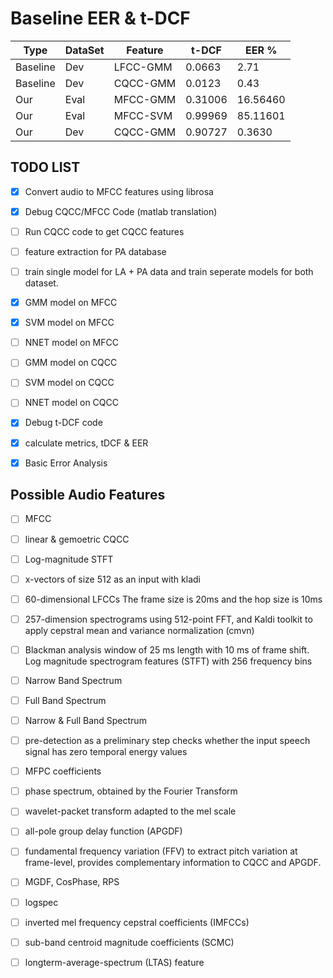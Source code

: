 # Baseline EER & t-DCF


| Type     	| DataSet   | Feature  	| t-DCF   	| EER %    	|
|----------	|----------	|----------	|---------	|----------	|
| Baseline 	| Dev     	| LFCC-GMM 	| 0.0663  	| 2.71     	|
| Baseline 	| Dev     	| CQCC-GMM 	| 0.0123  	| 0.43     	|
| Our      	| Eval     	| MFCC-GMM 	| 0.31006 	| 16.56460 	|
| Our      	| Eval     	| MFCC-SVM 	| 0.99969 	| 85.11601 	|
| Our      	| Dev     	| CQCC-GMM 	| 0.90727 	| 0.3630 	|


## TODO LIST

- [x] Convert audio to MFCC features using librosa
- [x] Debug CQCC/MFCC Code (matlab translation)
- [ ] Run CQCC code to get CQCC features
- [ ] feature extraction for PA database
- [ ] train single model for LA + PA data and train seperate models for both dataset.
- [x] GMM model on MFCC
- [x] SVM model on MFCC
- [ ] NNET model on MFCC
- [ ] GMM model on CQCC
- [ ] SVM model on CQCC
- [ ] NNET model on CQCC
- [x] Debug t-DCF code
- [x] calculate metrics, tDCF & EER
- [x] Basic Error Analysis


## Possible Audio Features

- [ ] MFCC
- [ ] linear & gemoetric CQCC
- [ ] Log-magnitude STFT
- [ ] x-vectors of size 512 as an input with kladi
- [ ] 60-dimensional LFCCs The frame size is 20ms and the hop size is 10ms
- [ ] 257-dimension spectrograms using 512-point FFT, and Kaldi toolkit to apply cepstral mean and variance normalization (cmvn)
- [ ] Blackman analysis window of 25 ms length with 10 ms of frame shift. Log magnitude spectrogram features (STFT) with 256 frequency bins
- [ ] Narrow Band Spectrum
- [ ] Full Band Spectrum
- [ ] Narrow & Full Band Spectrum 
- [ ] pre-detection as a preliminary step checks whether the input speech signal has zero temporal energy values
- [ ] MFPC coefficients
- [ ] phase spectrum, obtained by the Fourier Transform 
- [ ] wavelet-packet transform adapted to the mel scale
- [ ] all-pole group delay function (APGDF)
- [ ] fundamental frequency variation (FFV) to extract pitch variation at frame-level, provides complementary information to CQCC and APGDF.
- [ ] MGDF, CosPhase, RPS
- [ ] logspec
- [ ] inverted mel frequency cepstral coefficients (IMFCCs)
- [ ]  sub-band centroid magnitude coefficients (SCMC)
- [ ] longterm-average-spectrum (LTAS) feature




